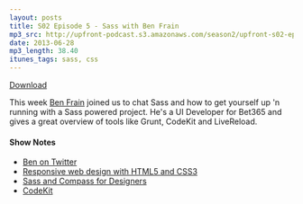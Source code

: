 ```yaml
---
layout: posts
title: S02 Episode 5 - Sass with Ben Frain
mp3_src: http://upfront-podcast.s3.amazonaws.com/season2/upfront-s02-episode5.mp3
date: 2013-06-28
mp3_length: 38.40
itunes_tags: sass, css
---
```


<a href="http://upfront-podcast.s3.amazonaws.com/season2/upfront-s02-episode5.mp3" class="download-button">Download</a>

This week [Ben Frain](http://benfrain.com/) joined us to chat Sass and how to get yourself up 'n running with a Sass powered project. He's a UI Developer for Bet365 and gives a great overview of tools like Grunt, CodeKit and LiveReload.

#### Show Notes
- [Ben on Twitter](http://twitter.com/benfrain)
- [Responsive web design with HTML5 and CSS3](http://www.amazon.com/Responsive-Web-Design-HTML5-CSS3/dp/1849693188/ref=sr_1_4?s=books&ie=UTF8&qid=1334243495&sr=1-4)
- [Sass and Compass for Designers](http://www.amazon.com/Sass-Compass-Designers-Ben-Frain/dp/1849694540/)
- [CodeKit](http://incident57.com/codekit/)
